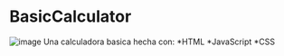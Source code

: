# BasicCalculator
![image](https://user-images.githubusercontent.com/80971815/181822268-98b4e8d3-88bb-454b-9398-c55e17d49513.png)
Una calculadora basica hecha con:
*HTML
*JavaScript
*CSS 
